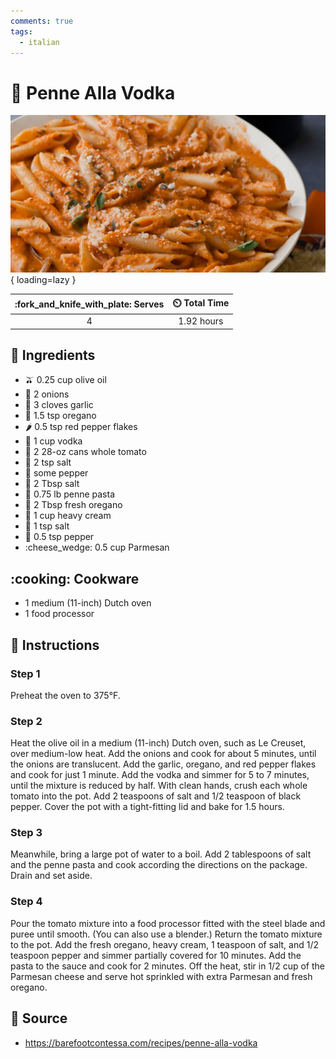 ```yaml
---
comments: true
tags:
  - italian
---
```

# :spaghetti: Penne Alla Vodka

![Penne Alla Vodka][1]{ loading=lazy }

| :fork_and_knife_with_plate: Serves | :timer_clock: Total Time |
|:----------------------------------:|:-----------------------: |
| 4 | 1.92 hours |

## :salt: Ingredients

- :olive: 0.25 cup olive oil
- :onion: 2 onions
- :garlic: 3 cloves garlic
- :herb: 1.5 tsp oregano
- :hot_pepper: 0.5 tsp red pepper flakes
- :sake: 1 cup vodka
- :tomato: 2 28-oz cans whole tomato
- :salt: 2 tsp salt
- :salt: some pepper
- :salt: 2 Tbsp salt
- :spaghetti: 0.75 lb penne pasta
- :herb: 2 Tbsp fresh oregano
- :icecream: 1 cup heavy cream
- :salt: 1 tsp salt
- :salt: 0.5 tsp pepper
- :cheese_wedge: 0.5 cup Parmesan

## :cooking: Cookware

- 1 medium (11-inch) Dutch oven
- 1 food processor

## :pencil: Instructions

### Step 1

Preheat the oven to 375°F.

### Step 2

Heat the olive oil in a medium (11-inch) Dutch oven, such as Le Creuset, over medium-low heat. Add the onions and cook
for about 5 minutes, until the onions are translucent. Add the garlic, oregano, and red pepper flakes and cook for just
1 minute.  Add the vodka and simmer for 5 to 7 minutes, until the mixture is reduced by half. With clean hands, crush
each whole tomato into the pot. Add 2 teaspoons of salt and 1/2 teaspoon of black pepper. Cover the pot with a
tight-fitting lid and bake for 1.5 hours.

### Step 3

Meanwhile, bring a large pot of water to a boil. Add 2 tablespoons of salt and the penne pasta and cook according the
directions on the package. Drain and set aside.

### Step 4

Pour the tomato mixture into a food processor fitted with the steel blade and puree until smooth. (You can also use a
blender.) Return the tomato mixture to the pot. Add the fresh oregano, heavy cream, 1 teaspoon of salt, and 1/2 teaspoon
pepper and simmer partially covered for 10 minutes.  Add the pasta to the sauce and cook for 2 minutes.  Off the heat,
stir in 1/2 cup of the Parmesan cheese and serve hot sprinkled with extra Parmesan and fresh oregano.

## :link: Source

- <https://barefootcontessa.com/recipes/penne-alla-vodka>

[1]: <../assets/images/penne-alla-vodka.jpg>
